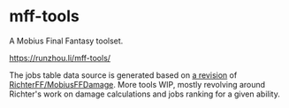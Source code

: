 # mff-tools

A Mobius Final Fantasy toolset.

https://runzhou.li/mff-tools/

The jobs table data source is generated based on [a revision](https://github.com/woozyking/MobiusFFDamage) of [RichterFF/MobiusFFDamage](https://github.com/RichterFF/MobiusFFDamage). More tools WIP, mostly revolving around Richter's work on damage calculations and jobs ranking for a given ability.
